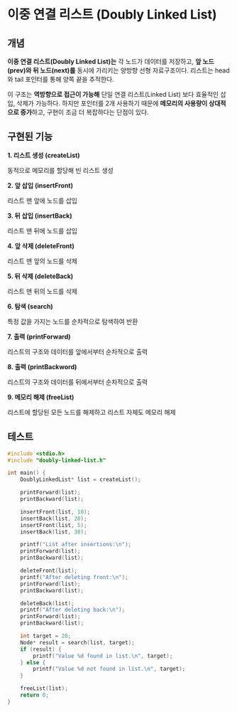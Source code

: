 # 이중 연결 리스트 (Doubly Linked List)

## 개념

**이중 연결 리스트(Doubly Linked List)는** 각 노드가 데이터를 저장하고, **앞 노드(prev)와 뒤 노드(next)를** 동시에 가리키는 양방향 선형 자료구조이다. 리스트는 head와 tail 포인터를 통해 양쪽 끝을 추적한다.

이 구조는 **역방향으로 접근이 가능해** 단일 연결 리스트(Linked List) 보다 효율적인 삽입, 삭제가 가능하다. 하지만 포인터를 2개 사용하기 때문에 **메모리의 사용량이 상대적으로 증가**하고, 구현이 조금 더 복잡하다는 단점이 있다.

## 구현된 기능

**1. 리스트 생성 (createList)**

동적으로 메모리를 할당해 빈 리스트 생성

**2. 앞 삽입 (insertFront)**

리스트 맨 앞에 노드를 삽입

**3. 뒤 삽입 (insertBack)**

리스트 맨 뒤에 노드를 삽입

**4. 앞 삭제 (deleteFront)**

리스트 맨 앞의 노드를 삭제

**5. 뒤 삭제 (deleteBack)**

리스트 맨 뒤의 노드를 삭제

**6. 탐색 (search)**

특정 값을 가지는 노드를 순차적으로 탐색하여 반환

**7. 출력 (printForward)**

리스트의 구조와 데이터를 앞에서부터 순차적으로 출력

**8. 출력 (printBackword)**

리스트의 구조와 데이터를 뒤에서부터 순차적으로 출력

**9. 메모리 해제 (freeList)**

리스트에 할당된 모든 노드를 해제하고 리스트 자체도 메모리 해제

## 테스트 

```c
#include <stdio.h>
#include "doubly-linked-list.h"

int main() {
    DoublyLinkedList* list = createList();

    printForward(list);
    printBackward(list);

    insertFront(list, 10);
    insertBack(list, 20);
    insertFront(list, 5);
    insertBack(list, 30);

    printf("List after insertions:\n");
    printForward(list);
    printBackward(list);

    deleteFront(list);
    printf("After deleting front:\n");
    printForward(list);
    printBackward(list);

    deleteBack(list);
    printf("After deleting back:\n");
    printForward(list);
    printBackward(list);

    int target = 20;
    Node* result = search(list, target);
    if (result) {
        printf("Value %d found in list.\n", target);
    } else {
        printf("Value %d not found in list.\n", target);
    }

    freeList(list);
    return 0;
}
```